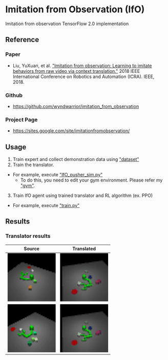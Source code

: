 # Imitation from Observation (IfO)
Imitation from observation TensorFlow 2.0 implementation

## Reference
### Paper
- Liu, YuXuan, et al. ["Imitation from observation: Learning to imitate behaviors from raw video via context translation."](https://arxiv.org/pdf/1707.03374.pdf) 2018 IEEE International Conference on Robotics and Automation (ICRA). IEEE, 2018.
### Github
- https://github.com/wyndwarrior/imitation_from_observation
### Project Page
- https://sites.google.com/site/imitationfromobservation/

## Usage
1. Train expert and collect demonstration data using ["dataset"](../dataset/README.md)
2. Train the translator.
- For example, execute ["IfO_pusher_sim.py"](./pusher/translator/IfO_pusher_sim.py)
    - To do this, you need to edit your gym environment. Please refer my ["gym"](../gym).
3. Train IfO agent using trained translator and RL algorithm (ex. PPO)
- For example, execute ["train.py"](./pusher/IfO_rl_train/train.py)

## Results
### Translator results
|Source|Translated|
|:------:|:------:|
|<img src="./pusher/IfO_rl_train/baselines_results/20210405_09-45-53/trans_results/0_src.gif" width="150px" height="150px">|<img src="./pusher/IfO_rl_train/baselines_results/20210405_09-45-53/trans_results/0_trans.gif" width="150px" height="150px">|
|<img src="./pusher/IfO_rl_train/baselines_results/20210405_09-45-53/trans_results/1_src.gif" width="150px" height="150px">|<img src="./pusher/IfO_rl_train/baselines_results/20210405_09-45-53/trans_results/1_trans.gif" width="150px" height="150px">|
